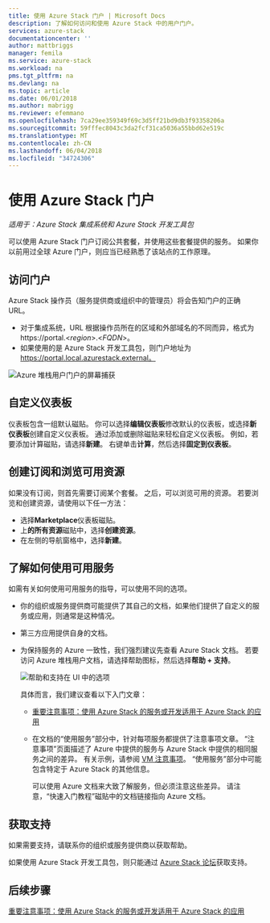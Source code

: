 ```yaml
---
title: 使用 Azure Stack 门户 | Microsoft Docs
description: 了解如何访问和使用 Azure Stack 中的用户门户。
services: azure-stack
documentationcenter: ''
author: mattbriggs
manager: femila
ms.service: azure-stack
ms.workload: na
pms.tgt_pltfrm: na
ms.devlang: na
ms.topic: article
ms.date: 06/01/2018
ms.author: mabrigg
ms.reviewer: efemmano
ms.openlocfilehash: 7ca29ee359349f69c3d5ff21bd9db3f93358206a
ms.sourcegitcommit: 59fffec8043c3da2fcf31ca5036a55bbd62e519c
ms.translationtype: MT
ms.contentlocale: zh-CN
ms.lasthandoff: 06/04/2018
ms.locfileid: "34724306"
---
```

# <a name="use-the-azure-stack-portal"></a>使用 Azure Stack 门户

*适用于：Azure Stack 集成系统和 Azure Stack 开发工具包*

可以使用 Azure Stack 门户订阅公共套餐，并使用这些套餐提供的服务。 如果你以前用过全球 Azure 门户，则应当已经熟悉了该站点的工作原理。

## <a name="access-the-portal"></a>访问门户

Azure Stack 操作员（服务提供商或组织中的管理员）将会告知门户的正确 URL。

- 对于集成系统，URL 根据操作员所在的区域和外部域名的不同而异，格式为 https://portal.&lt;*region*&gt;.&lt;*FQDN*&gt;。
- 如果使用的是 Azure Stack 开发工具包，则门户地址为 https://portal.local.azurestack.external。

![Azure 堆栈用户门户的屏幕捕获](media/azure-stack-use-portal/UserPortal.png)

## <a name="customize-the-dashboard"></a>自定义仪表板

仪表板包含一组默认磁贴。 你可以选择**编辑仪表板**修改默认的仪表板，或选择**新仪表板**创建自定义仪表板。 通过添加或删除磁贴来轻松自定义仪表板。 例如，若要添加计算磁贴，请选择**新建**。 右键单击**计算**，然后选择**固定到仪表板**。

## <a name="create-subscription-and-browse-available-resources"></a>创建订阅和浏览可用资源

如果没有订阅，则首先需要订阅某个套餐。 之后，可以浏览可用的资源。 若要浏览和创建资源，请使用以下任一方法：

- 选择**Marketplace**仪表板磁贴。
- 上**的所有资源**磁贴中，选择**创建资源**。
- 在左侧的导航窗格中，选择**新建**。

## <a name="learn-how-to-use-available-services"></a>了解如何使用可用服务

如需有关如何使用可用服务的指导，可以使用不同的选项。

- 你的组织或服务提供商可能提供了其自己的文档，如果他们提供了自定义的服务或应用，则通常是这种情况。
- 第三方应用提供自身的文档。
- 为保持服务的 Azure 一致性，我们强烈建议先查看 Azure Stack 文档。 若要访问 Azure 堆栈用户文档，请选择帮助图标，然后选择**帮助 + 支持**。

    ![帮助和支持在 UI 中的选项](media/azure-stack-use-portal/HelpAndSupport.png)

    具体而言，我们建议查看以下入门文章：

    - [重要注意事项：使用 Azure Stack 的服务或开发适用于 Azure Stack 的应用](azure-stack-considerations.md)
    - 在文档的“使用服务”部分中，针对每项服务都提供了注意事项文章。 “注意事项”页面描述了 Azure 中提供的服务与 Azure Stack 中提供的相同服务之间的差异。 有关示例，请参阅 [VM 注意事项](azure-stack-vm-considerations.md)。 “使用服务”部分中可能包含特定于 Azure Stack 的其他信息。

      可以使用 Azure 文档来大致了解服务，但必须注意这些差异。 请注意，“快速入门教程”磁贴中的文档链接指向 Azure 文档。

## <a name="get-support"></a>获取支持

如果需要支持，请联系你的组织或服务提供商以获取帮助。

如果使用 Azure Stack 开发工具包，则只能通过 [Azure Stack 论坛](https://social.msdn.microsoft.com/Forums/azure/home?forum=azurestack)获取支持。

## <a name="next-steps"></a>后续步骤

[重要注意事项：使用 Azure Stack 的服务或开发适用于 Azure Stack 的应用](azure-stack-considerations.md)
